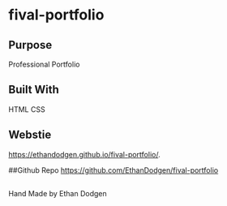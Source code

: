 # fival-portfolio

## Purpose
Professional Portfolio

## Built With
HTML
CSS

## Webstie
https://ethandodgen.github.io/fival-portfolio/.

##Github Repo
https://github.com/EthanDodgen/fival-portfolio

##
Hand Made by Ethan Dodgen
